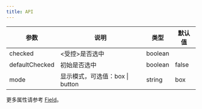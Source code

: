 ```yaml
---
title: API
---
```


| 参数           | 说明                             | 类型    | 默认值 |
| -------------- | -------------------------------- | ------- | ------ |
| checked        | <受控>是否选中                   | boolean |        |
| defaultChecked | 初始是否选中                     | boolean | false  |
| mode           | 显示模式，可选值：box \| button | string  | box    |

更多属性请参考 [Field](/zh/procmp/abstract/field#Field)。
